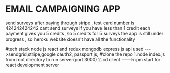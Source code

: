 # EMAIL CAMPAIGNING APP
send surveys after paying through stripe , test card number is 424242424242
cant send surveys if you have less than 1 credit
each payment gives you 5 credits ,so 5 credits for 5 surveys
the app is still under progress , so  heroku website doesn't have all the functionality

#tech stack
 node js
 react and redux
 mongodb
 express js
 api used --->sendgrid,stripe,google oauth2, passport js,
 #clone the repo
 1.node index.js from root directory to run server(port 3000)
 2.cd client --->npm start for react development server
